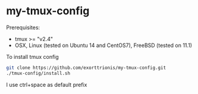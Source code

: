 # my-tmux-config
Prerequisites:
- tmux >= "v2.4"
- OSX, Linux (tested on Ubuntu 14 and CentOS7), FreeBSD (tested on 11.1)

To install tmux config
```sh 
git clone https://github.com/exorttrionis/my-tmux-config.git 
./tmux-config/install.sh 
```
I use ctrl+space as default prefix